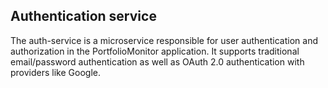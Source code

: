 ## Authentication service

The auth-service is a microservice responsible for user authentication and authorization in the PortfolioMonitor application. It supports traditional email/password authentication as well as OAuth 2.0 authentication with providers like Google.
